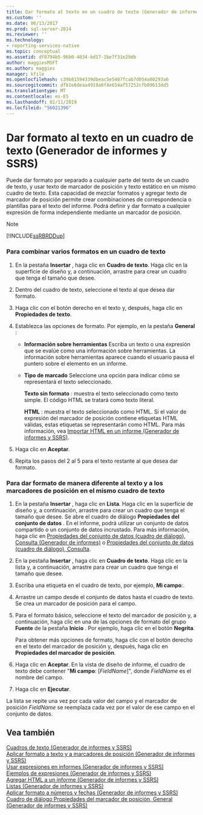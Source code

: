 ```yaml
---
title: Dar formato al texto en un cuadro de texto (Generador de informes y SSRS) | Microsoft Docs
ms.custom: ''
ms.date: 06/13/2017
ms.prod: sql-server-2014
ms.reviewer: ''
ms.technology:
- reporting-services-native
ms.topic: conceptual
ms.assetid: df0794b5-96b0-4034-bd17-1be7f31e29db
author: maggiesMSFT
ms.author: maggies
manager: kfile
ms.openlocfilehash: c39b81594339dbeac5e5487fcab7d054a80293a6
ms.sourcegitcommit: dfb1e6deaa4919a0f4e654af57252cfb09613dd5
ms.translationtype: MT
ms.contentlocale: es-ES
ms.lasthandoff: 02/11/2019
ms.locfileid: "56021396"
---
```

# <a name="format-text-in-a-text-box-report-builder-and-ssrs"></a>Dar formato al texto en un cuadro de texto (Generador de informes y SSRS)
  Puede dar formato por separado a cualquier parte del texto de un cuadro de texto, y usar texto de marcador de posición y texto estático en un mismo cuadro de texto. Esta capacidad de mezclar formatos y agregar texto de marcador de posición permite crear combinaciones de correspondencia o plantillas para el texto del informe. Podrá definir y dar formato a cualquier expresión de forma independiente mediante un marcador de posición.  
  
> [!NOTE]  
>  [!INCLUDE[ssRBRDDup](../../includes/ssrbrddup-md.md)]  
  
### <a name="to-combine-multiple-formats-in-a-text-box"></a>Para combinar varios formatos en un cuadro de texto  
  
1.  En la pestaña **Insertar** , haga clic en **Cuadro de texto**. Haga clic en la superficie de diseño y, a continuación, arrastre para crear un cuadro que tenga el tamaño que desee.  
  
2.  Dentro del cuadro de texto, seleccione el texto al que desea dar formato.  
  
3.  Haga clic con el botón derecho en el texto y, después, haga clic en **Propiedades de texto**.  
  
4.  Establezca las opciones de formato. Por ejemplo, en la pestaña **General** :  
  
    -   **Información sobre herramientas** Escriba un texto o una expresión que se evalúe como una información sobre herramientas. La información sobre herramientas aparece cuando el usuario pausa el puntero sobre el elemento en un informe.  
  
    -   **Tipo de marcado** Seleccione una opción para indicar cómo se representará el texto seleccionado.  
  
         **Texto sin formato** : muestra el texto seleccionado como texto simple. El código HTML se tratará como texto literal.  
  
         **HTML**  : muestra el texto seleccionado como HTML. Si el valor de expresión del marcador de posición contiene etiquetas HTML válidas, estas etiquetas se representarán como HTML. Para más información, vea [Importar HTML en un informe &#40;Generador de informes y SSRS&#41;](importing-html-into-a-report-report-builder-and-ssrs.md).  
  
5.  Haga clic en **Aceptar**.  
  
6.  Repita los pasos del 2 al 5 para el texto restante al que desea dar formato.  
  
### <a name="to-format-text-and-placeholders-differently-in-the-same-text-box"></a>Para dar formato de manera diferente al texto y a los marcadores de posición en el mismo cuadro de texto  
  
1.  En la pestaña **Insertar** , haga clic en **Lista**. Haga clic en la superficie de diseño y, a continuación, arrastre para crear un cuadro que tenga el tamaño que desee. Se abre el cuadro de diálogo **Propiedades del conjunto de datos** . En el informe, podrá utilizar un conjunto de datos compartido o un conjunto de datos incrustado. Para más información, haga clic en [Propiedades del conjunto de datos (cuadro de diálogo), Consulta &#40;Generador de informes&#41;](../report-data/dataset-properties-dialog-box-query-report-builder.md) o [Propiedades del conjunto de datos (cuadro de diálogo), Consulta](../dataset-properties-dialog-box-query.md).  
  
2.  En la pestaña **Insertar** , haga clic en **Cuadro de texto**. Haga clic en la lista y, a continuación, arrastre para crear un cuadro que tenga el tamaño que desee.  
  
3.  Escriba una etiqueta en el cuadro de texto, por ejemplo, **Mi campo**:.  
  
4.  Arrastre un campo desde el conjunto de datos hasta el cuadro de texto. Se crea un marcador de posición para el campo.  
  
5.  Para el formato básico, seleccione el texto del marcador de posición y, a continuación, haga clic en una de las opciones de formato del grupo **Fuente** de la pestaña **Inicio** . Por ejemplo, haga clic en el botón **Negrita**.  
  
     Para obtener más opciones de formato, haga clic con el botón derecho en el texto del marcador de posición y, después, haga clic en **Propiedades del marcador de posición**.  
  
6.  Haga clic en **Aceptar**. En la vista de diseño de informe, el cuadro de texto debe contener "**Mi campo**: [*FieldName*]", donde *FieldName* es el nombre del campo.  
  
7.  Haga clic en **Ejecutar**.  
  
 La lista se repite una vez por cada valor del campo y el marcador de posición *FieldName* se reemplaza cada vez por el valor de ese campo en el conjunto de datos.  
  
## <a name="see-also"></a>Vea también  
 [Cuadros de texto &#40;Generador de informes y SSRS&#41;](text-boxes-report-builder-and-ssrs.md)   
 [Aplicar formato a texto y a marcadores de posición &#40;Generador de informes y SSRS&#41;](formatting-text-and-placeholders-report-builder-and-ssrs.md)   
 [Usar expresiones en informes &#40;Generador de informes y SSRS&#41;](expression-uses-in-reports-report-builder-and-ssrs.md)   
 [Ejemplos de expresiones &#40;Generador de informes y SSRS&#41;](expression-examples-report-builder-and-ssrs.md)   
 [Agregar HTML a un informe &#40;Generador de informes y SSRS&#41;](add-html-into-a-report-report-builder-and-ssrs.md)   
 [Listas &#40;Generador de informes y SSRS&#41;](tables-matrices-and-lists-report-builder-and-ssrs.md)   
 [Aplicar formato a números y fechas &#40;Generador de informes y SSRS&#41;](formatting-numbers-and-dates-report-builder-and-ssrs.md)   
 [Cuadro de diálogo Propiedades del marcador de posición, General &#40;Generador de informes y SSRS&#41;](../placeholder-properties-dialog-box-general-report-builder-and-ssrs.md)  
  
  
